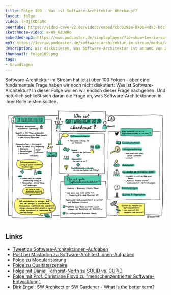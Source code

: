 ```yaml
---
title: Folge 109 - Was ist Software-Architektur überhaupt?
layout: folge
video: lFOjTKDdp8c
peertube: https://video-cave-v2.de/videos/embed/cbd0292a-8706-4da3-bdc7-24cd443edc50
sketchnote-video: e-W9_G2UWHo
embedded-mp3: https://www.podcaster.de/simpleplayer/?id=show~1evriw~software-architektur-im-stream~pod-4948e59294e64abd72ae820f93&v=1644669795
mp3: https://1evriw.podcaster.de/software-architektur-im-stream/media/WasIstSoftwareArchitekturUeberhaupt.mp3
description: Wir diskutieren, was Software-Architektur ist anhand von Definitionen und Tweets.
thumbnail: folge109.png
tags:
- Grundlagen
---
```


Software-Architektur im Stream hat jetzt über 100 Folgen - aber eine
fundamentale Frage haben wir noch nicht diskutiert: Was ist
Software-Architektur? In dieser Folge wollen wir endlich dieser Frage
nachgehen. Und natürlich schließt sich daran die Frage an, was
Software-Architekt:innen in ihrer Rolle leisten sollten.

![Sketchnotes](/sketchnotes/folge109.jfif)

## Links

* [Tweet zu
  Software-Architekt:innen-Aufgaben](https://twitter.com/ewolff/status/1486989661390184449)
* [Post bei Mastodon zu
  Software-Architekt:innen-Aufgaben](https://mastodon.social/web/@ewolff/107699308717662780)
* [Folge zu
  Modularisierung](https://software-architektur.tv/2020/11/20/folge026.html)
* [Folge zu Quaitätsszenaire](https://software-architektur.tv/2021/07/16/folge67.html)
* [Folge mit Daniel Terhorst-North zu SOLID
  vs. CUPID](https://software-architektur.tv/2022/01/27/episode100.html)
* [Folge mit Prof. Christiane Floyd zu "menschenzentrierter
  Software-Entwicklung"](https://software-architektur.tv/2021/07/09/folge66.html)
* [Dirk Engel: SW Architect or SW Gardener - What is the better term?](https://github.com/dirkengel/articles/blob/main/SwArchitectOrSwGardener.pdf)
